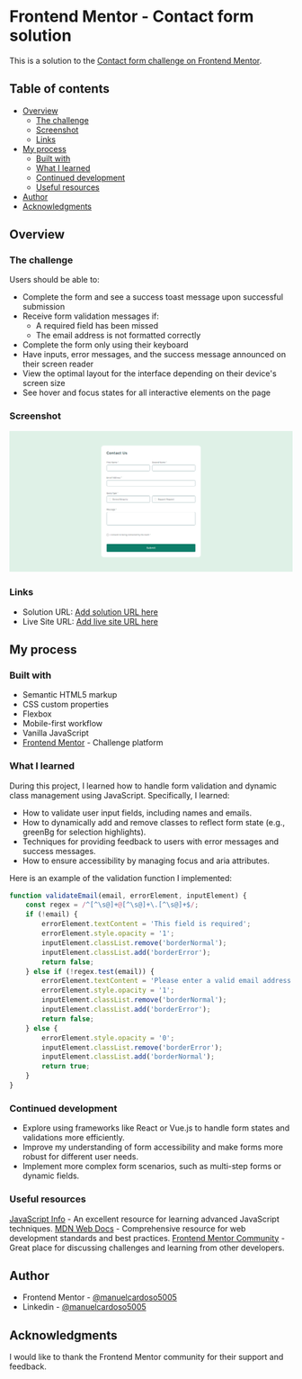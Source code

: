 # Frontend Mentor - Contact form solution

This is a solution to the [Contact form challenge on Frontend Mentor](https://www.frontendmentor.io/challenges/contact-form--G-hYlqKJj). 

## Table of contents

- [Overview](#overview)
  - [The challenge](#the-challenge)
  - [Screenshot](#screenshot)
  - [Links](#links)
- [My process](#my-process)
  - [Built with](#built-with)
  - [What I learned](#what-i-learned)
  - [Continued development](#continued-development)
  - [Useful resources](#useful-resources)
- [Author](#author)
- [Acknowledgments](#acknowledgments)


## Overview

### The challenge

Users should be able to:

- Complete the form and see a success toast message upon successful submission
- Receive form validation messages if:
  - A required field has been missed
  - The email address is not formatted correctly
- Complete the form only using their keyboard
- Have inputs, error messages, and the success message announced on their screen reader
- View the optimal layout for the interface depending on their device's screen size
- See hover and focus states for all interactive elements on the page

### Screenshot

![](./screenshot.jpg)

### Links

- Solution URL: [Add solution URL here](https://github.com/manuelcardoso5005/contact-form-main)
- Live Site URL: [Add live site URL here](https://your-live-site-url.com)

## My process

### Built with

- Semantic HTML5 markup
- CSS custom properties
- Flexbox
- Mobile-first workflow
- Vanilla JavaScript
- [Frontend Mentor](https://www.frontendmentor.io/) - Challenge platform

### What I learned

During this project, I learned how to handle form validation and dynamic class management using JavaScript. Specifically, I learned:

- How to validate user input fields, including names and emails.
- How to dynamically add and remove classes to reflect form state (e.g., greenBg for selection highlights).
- Techniques for providing feedback to users with error messages and success messages.
- How to ensure accessibility by managing focus and aria attributes.

Here is an example of the validation function I implemented:

```js
function validateEmail(email, errorElement, inputElement) {
    const regex = /^[^\s@]+@[^\s@]+\.[^\s@]+$/;
    if (!email) {
        errorElement.textContent = 'This field is required';
        errorElement.style.opacity = '1';
        inputElement.classList.remove('borderNormal');
        inputElement.classList.add('borderError');
        return false;
    } else if (!regex.test(email)) {
        errorElement.textContent = 'Please enter a valid email address';
        errorElement.style.opacity = '1';
        inputElement.classList.remove('borderNormal');
        inputElement.classList.add('borderError');
        return false;
    } else {
        errorElement.style.opacity = '0';
        inputElement.classList.remove('borderError');
        inputElement.classList.add('borderNormal');
        return true;
    }
}
```

### Continued development

- Explore using frameworks like React or Vue.js to handle form states and validations more efficiently.
- Improve my understanding of form accessibility and make forms more robust for different user needs.
- Implement more complex form scenarios, such as multi-step forms or dynamic fields.

### Useful resources

[JavaScript Info](https://javascript.info/) - An excellent resource for learning advanced JavaScript techniques.
[MDN Web Docs](https://developer.mozilla.org/en-US/) - Comprehensive resource for web development standards and best practices.
[Frontend Mentor Community](https://www.frontendmentor.io/community) - Great place for discussing challenges and learning from other developers.

## Author

- Frontend Mentor - [@manuelcardoso5005](https://www.frontendmentor.io/profile/manuelcardoso5005)
- Linkedin - [@manuelcardoso5005](https://www.linkedin.com/in/manuelcardoso5005/)

## Acknowledgments

I would like to thank the Frontend Mentor community for their support and feedback.